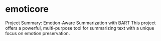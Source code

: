 # emoticore
Project Summary: Emotion-Aware Summarization with BART This project offers a powerful, multi-purpose tool for summarizing text with a unique focus on emotion preservation.
